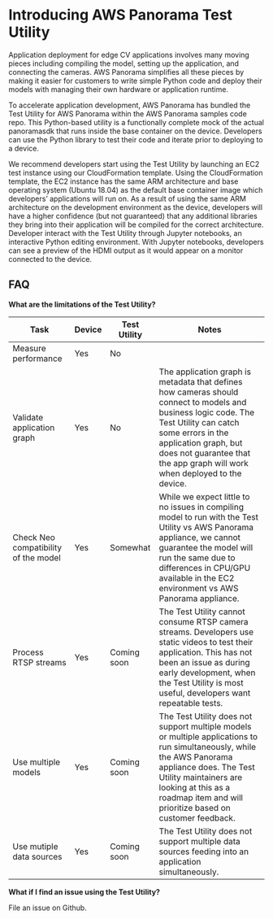 # Introducing AWS Panorama Test Utility

Application deployment for edge CV applications involves many moving pieces including compiling the model, setting up the application, and connecting the cameras. AWS Panorama simplifies all these pieces by making it easier for customers to write simple Python code and deploy their models with managing their own hardware or application runtime. 

To accelerate application development, AWS Panorama has bundled the Test Utility for AWS Panorama within the AWS Panorama samples code repo. This Python-based utility is a functionally complete mock of the actual panoramasdk that runs inside the base container on the device. Developers can use the Python library to test their code and iterate prior to deploying to a device.

We recommend developers start using the Test Utility by launching an EC2 test instance using our CloudFormation template. Using the CloudFormation template, the EC2 instance has the same ARM architecture and base operating system (Ubuntu 18.04) as the default base container image which developers’ applications will run on. As a result of using the same ARM architecture on the development environment as the device, developers will have a higher confidence (but not guaranteed) that any additional libraries they bring into their application will be compiled for the correct architecture. Developer interact with the Test Utility through Jupyter notebooks, an interactive Python editing environment. With Jupyter notebooks, developers can see a preview of the HDMI output as it would appear on a monitor connected to the device. 

## FAQ

**What are the limitations of the Test Utility?**



| Task | Device | Test Utility | Notes |
| ------ | ------ |------ | ------ |
|Measure performance |	Yes	| No |
|Validate application graph | 	Yes |	No |	The application graph is metadata that defines how cameras should connect to models and business logic code. The Test Utility can catch some errors in the application graph, but does not guarantee that the app graph will work when deployed to the device. |
|Check Neo compatibility of the model |	Yes |	Somewhat |	While we expect little to no issues in compiling model to run with the Test Utility vs AWS Panorama appliance, we cannot guarantee the model will run the same due to differences in CPU/GPU available in the EC2 environment vs AWS Panorama appliance.|
|Process RTSP streams |	Yes	| Coming soon |	The Test Utility cannot consume RTSP camera streams. Developers use static videos to test their application. This has not been an issue as during early development, when the Test Utility is most useful, developers want repeatable tests.|
|Use multiple models |	Yes	|Coming soon |	The Test Utility does not support multiple models or multiple applications to run simultaneously,  while the AWS Panorama appliance does. The Test Utility maintainers are looking at this as a roadmap item and will prioritize based on customer feedback.|
|Use mutiple data sources|	Yes	|Coming soon|	The Test Utility does not support multiple data sources feeding into an application simultaneously.|


**What if I find an issue using the Test Utility?**

File an issue on Github.
